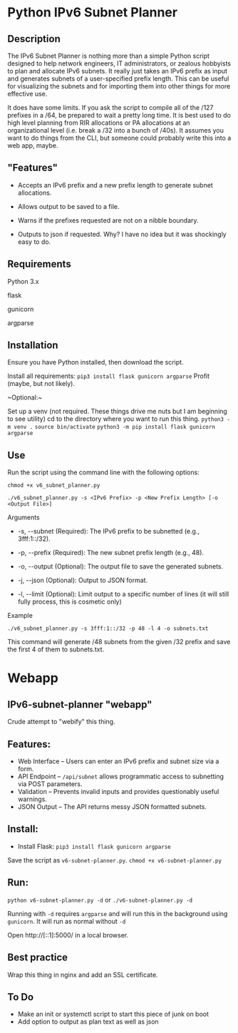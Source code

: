 # Python IPv6 Subnet Planner

## Description

The IPv6 Subnet Planner is nothing more than a simple Python script designed to help network engineers, IT administrators, or zealous hobbyists to plan and allocate IPv6 subnets. It really just takes an IPv6 prefix as input and generates subnets of a user-specified prefix length. This can be useful for visualizing the subnets and for importing them into other things for more effective use. 

It does have some limits. If you ask the script to compile all of the /127 prefixes in a /64, be prepared to wait a pretty long time. It is best used to do high level planning from RIR allocations or PA allocations at an organizational level (i.e. break a /32 into a bunch of /40s). It assumes you want to do things from the CLI, but someone could probably write this into a web app, maybe. 

## "Features"

* Accepts an IPv6 prefix and a new prefix length to generate subnet allocations.

* Allows output to be saved to a file.

* Warns if the prefixes requested are not on a nibble boundary.

* Outputs to json if requested. Why? I have no idea but it was shockingly easy to do. 

## Requirements

Python 3.x

flask

gunicorn 

argparse

## Installation

Ensure you have Python installed, then download the script.

Install all requirements:
`pip3 install flask gunicorn argparse`
Profit (maybe, but not likely).

~Optional:~

Set up a venv (not required. These things drive me nuts but I am beginning to see utility)
cd to the directory where you want to run this thing. 
`python3 -m venv .`
`source bin/activate`
`python3 -m pip install flask gunicorn argparse`

## Use

Run the script using the command line with the following options:

`chmod +x v6_subnet_planner.py`

`./v6_subnet_planner.py -s <IPv6 Prefix> -p <New Prefix Length> [-o <Output File>]`

Arguments

* -s, --subnet (Required): The IPv6 prefix to be subnetted (e.g., 3fff:1::/32).

* -p, --prefix (Required): The new subnet prefix length (e.g., 48).

* -o, --output (Optional): The output file to save the generated subnets.

* -j, --json (Optional): Output to JSON format.

* -l, --limit (Optional): Limit output to a specific number of lines (it will still fully process, this is cosmetic only)

Example

`./v6_subnet_planner.py -s 3fff:1::/32 -p 48 -l 4 -o subnets.txt`

This command will generate /48 subnets from the given /32 prefix and save the first 4 of them to subnets.txt.

# Webapp

## IPv6-subnet-planner "webapp"

Crude attempt to "webify" this thing.

## Features:
* Web Interface – Users can enter an IPv6 prefix and subnet size via a form.
* API Endpoint – `/api/subnet` allows programmatic access to subnetting via POST parameters.
* Validation – Prevents invalid inputs and provides questionably useful warnings.
* JSON Output – The API returns messy JSON formatted subnets.

## Install:
* Install Flask:
`pip3 install flask gunicorn argparse`

Save the script as `v6-subnet-planner.py`.
`chmod +x v6-subnet-planner.py`

## Run:
`python v6-subnet-planner.py -d`
or
`./v6-subnet-planner.py -d`

Running with `-d` requires `argparse` and will run this in the background using `gunicorn`. It will run as normal without `-d`

Open http://[::1]:5000/ in a local browser.

## Best practice
Wrap this thing in nginx and add an SSL certificate.

## To Do
* Make an init or systemctl script to start this piece of junk on boot
* Add option to output as plan text as well as json

